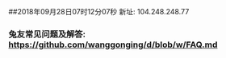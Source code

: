 ##2018年09月28日07时12分07秒 新址: 104.248.248.77
### 兔友常见问题及解答: https://github.com/wanggonging/d/blob/w/FAQ.md
